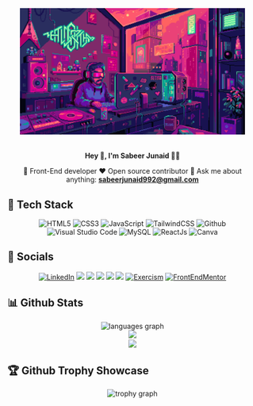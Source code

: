 <div align="center">
		<img src="background.gif" alt="banner-img" height="50%" width="90%" />
</div>
<br/>

<div align="center">
<p><strong>Hey 👋, I'm Sabeer Junaid 👨‍💻</strong></p>


 :dart: Front-End developer :heart: Open source contributor :e-mail: Ask me about anything: **sabeerjunaid992@gmail.com**

</div>

<h2> 🥞 Tech Stack</h2>
<p align="center">
<img alt="HTML5" src="https://img.shields.io/badge/HTML5-FFF460?style=for-the-badge&logo=html5&logoColor=black" />
<img alt="CSS3" src="https://img.shields.io/badge/CSS3-FFF460?style=for-the-badge&logo=css3&logoColor=black" />
<img alt="JavaScript" src="https://img.shields.io/badge/JavaScript-C3FCF1?style=for-the-badge&logo=javascript&logoColor=black" />
<img alt="TailwindCSS" src="https://img.shields.io/badge/Tailwind_CSS-FFF460?style=for-the-badge&logo=tailwind-css&logoColor=black"/>
<img alt="Github" src="https://img.shields.io/badge/GitHub-C3FCF1?style=for-the-badge&logo=github&logoColor=black"/>
<img alt="Visual Studio Code" src="https://img.shields.io/badge/VSCode-C3FCF1?style=for-the-badge&logo=visual%20studio%20code&logoColor=black"/>
<img alt="MySQL" src="https://img.shields.io/badge/MySQL-FFF460?style=for-the-badge&logo=mysql&logoColor=black" />
<img alt="ReactJs" src="https://img.shields.io/badge/React-FFE7FF?style=for-the-badge&logo=react&logoColor=black"/>
<img src="https://img.shields.io/badge/Canva-FFE7FF?style=for-the-badge&logo=Canva&logoColor=black" alt="Canva" />
  </p>

<h2> 🎏 Socials</h2>
<p align="center">
<a href="https://www.linkedin.com/in/sabeerjunaid/"><img alt="LinkedIn" src="https://img.shields.io/badge/LinkedIn-FFE7FF?style=for-the-badge&logo=linkedin&logoColor=black" /></a>
<a href="https://instagram.com/sabeer_89"><img src="https://img.shields.io/badge/Instagram-FFE7FF?style=for-the-badge&logo=instagram&logoColor=black"/></a>
<a href="https://mail.google.com/mail/u/0/?fs=1&to=sabeerjunaid992@gmail.com&tf=cm"><img src="https://img.shields.io/badge/Gmail-FFF460?style=for-the-badge&logo=gmail&logoColor=black"/></a>
<img src="https://img.shields.io/badge/Slack-C3FCF1?style=for-the-badge&logo=slack&logoColor=black"/>
<a href="https://codepen.io/Sabeer-Junaid"><img src="https://img.shields.io/badge/Codepen-C3FCF1?style=for-the-badge&logo=codepen&logoColor=black"/></a>
<a href="https://dev.to/sabeerjuniad"><img src="https://img.shields.io/badge/dev.to-FFF460?style=for-the-badge&logo=devdotto&logoColor=black"/></a>
<a href="https://exercism.org/profiles/Sabeer-Junaid"><img src="https://img.shields.io/badge/Exercism-FFE7FF?style=for-the-badge&logo=Exercism" alt="Exercism" /></a>
<a href="https://www.frontendmentor.io/profile/Sabeer-Junaid"><img src="https://img.shields.io/badge/FrontEndMentor-FFE7FF?style=for-the-badge&logo=Frontend Mentor&logoColor=black" alt="FrontEndMentor" /></a>
</div>
  </p>

<h2> 📊 Github Stats</h2>
<div align="center">
   <img src="https://github-readme-stats.vercel.app/api/top-langs?username=sabeer-junaid&locale=en&hide_title=false&layout=compact&card_width=320&langs_count=10&theme=algolia&hide_border=false&order=2" height="150" alt="languages graph"  /><br>
  <img src="https://github-readme-stats.vercel.app/api?username=sabeer-junaid&theme=algolia&show_icons=true&hide_border=false&count_private=true"/> <br>
  <img src="https://github-readme-streak-stats.herokuapp.com/?user=sabeer-junaid&theme=algolia&hide_border=false"/>
</div>

<h2> 🏆 Github Trophy Showcase</h2>
<div align="center">
  <img src="https://github-profile-trophy.vercel.app?username=sabeer-junaid&theme=dark_lover&column=-1&row=1&margin-w=8&margin-h=8&no-bg=true&no-frame=false&order=4" height="150" alt="trophy graph" />
</div>

###

###
